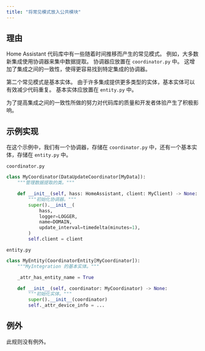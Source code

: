 ```yaml
---
title: "将常见模式放入公共模块"
---
```


## 理由

Home Assistant 代码库中有一些随着时间推移而产生的常见模式。
例如，大多数新集成使用协调器来集中数据提取。
协调器应放置在 `coordinator.py` 中。
这增加了集成之间的一致性，使得更容易找到特定集成的协调器。

第二个常见模式是基本实体。
由于许多集成提供更多类型的实体，基本实体可以有效减少代码重复。
基本实体应放置在 `entity.py` 中。

为了提高集成之间的一致性所做的努力对代码库的质量和开发者体验产生了积极影响。

## 示例实现

在这个示例中，我们有一个协调器，存储在 `coordinator.py` 中，还有一个基本实体，存储在 `entity.py` 中。

`coordinator.py`
```python showLineNumbers
class MyCoordinator(DataUpdateCoordinator[MyData]):
    """管理数据提取的类。"""

    def __init__(self, hass: HomeAssistant, client: MyClient) -> None:
        """初始化协调器。"""
        super().__init__(
            hass,
            logger=LOGGER,
            name=DOMAIN,
            update_interval=timedelta(minutes=1),
        )
        self.client = client
```

`entity.py`
```python showLineNumbers
class MyEntity(CoordinatorEntity[MyCoordinator]):
    """MyIntegration 的基本实体。"""

    _attr_has_entity_name = True

    def __init__(self, coordinator: MyCoordinator) -> None:
        """初始化实体。"""
        super().__init__(coordinator)
        self._attr_device_info = ...
```

## 例外

此规则没有例外。
